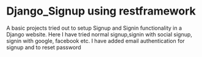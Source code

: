 # Django_Signup using restframework

A basic projects tried out to setup Signup and Signin functionality in a Django website. 
Here I have tried normal signup,signin with social signup, signin with google, facebook etc.
I have added email authentication for signup and to reset password
